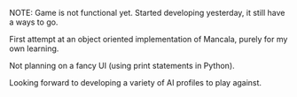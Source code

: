 NOTE: Game is not functional yet. Started developing yesterday, it still have a ways to go.

First attempt at an object oriented implementation of Mancala, purely for my own learning.

Not planning on a fancy UI (using print statements in Python).

Looking forward to developing a variety of AI profiles to play against.
